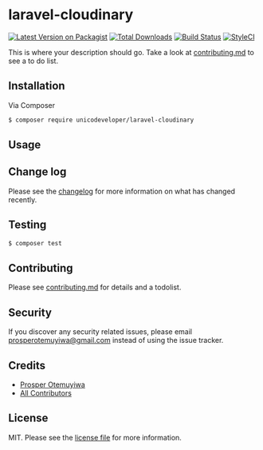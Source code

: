 # laravel-cloudinary

[![Latest Version on Packagist][ico-version]][link-packagist]
[![Total Downloads][ico-downloads]][link-downloads]
[![Build Status][ico-travis]][link-travis]
[![StyleCI][ico-styleci]][link-styleci]

This is where your description should go. Take a look at [contributing.md](contributing.md) to see a to do list.

## Installation

Via Composer

``` bash
$ composer require unicodeveloper/laravel-cloudinary
```

## Usage

## Change log

Please see the [changelog](changelog.md) for more information on what has changed recently.

## Testing

``` bash
$ composer test
```

## Contributing

Please see [contributing.md](contributing.md) for details and a todolist.

## Security

If you discover any security related issues, please email prosperotemuyiwa@gmail.com instead of using the issue tracker.

## Credits

- [Prosper Otemuyiwa][link-author]
- [All Contributors][link-contributors]

## License

MIT. Please see the [license file](license.md) for more information.

[ico-version]: https://img.shields.io/packagist/v/unicodeveloper/laravel-cloudinary.svg?style=flat-square
[ico-downloads]: https://img.shields.io/packagist/dt/unicodeveloper/laravel-cloudinary.svg?style=flat-square
[ico-travis]: https://img.shields.io/travis/unicodeveloper/laravel-cloudinary/master.svg?style=flat-square
[ico-styleci]: https://styleci.io/repos/12345678/shield

[link-packagist]: https://packagist.org/packages/unicodeveloper/laravel-cloudinary
[link-downloads]: https://packagist.org/packages/unicodeveloper/laravel-cloudinary
[link-travis]: https://travis-ci.org/unicodeveloper/laravel-cloudinary
[link-styleci]: https://styleci.io/repos/12345678
[link-author]: https://github.com/unicodeveloper
[link-contributors]: ../../contributors
